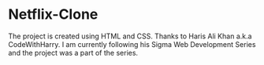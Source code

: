 # Netflix-Clone

The project is created using HTML and CSS.
Thanks to Haris Ali Khan a.k.a CodeWithHarry.
I am currently following his Sigma Web Development Series and the project was a part of the series.
